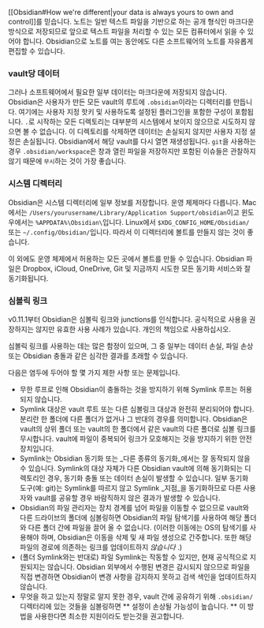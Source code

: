 [[Obsidian#How we're different|your data is always yours to own and control]]를 믿습니다. 노트는 일반 텍스트 파일을 기반으로 하는 공개 형식인 마크다운 방식으로 저장되므로 앞으로 텍스트 파일을 처리할 수 있는 모든 컴퓨터에서 읽을 수 있어야 합니다. Obsidian으로 노트를 여는 동안에도 다른 소프트웨어의 노트를 자유롭게 편집할 수 있습니다.

### vault당 데이터

그러나 소프트웨어에서 필요한 일부 데이터는 마크다운에 저장되지 않습니다. Obsidian은 사용자가 만든 모든 vault의 루트에 `.obsidian`이라는 디렉터리를 만듭니다. 여기에는 사용자 지정 핫키 및 사용하도록 설정된 플러그인을 포함한 구성이 포함됩니다. `.`로 시작하는 모든 디렉토리는 대부분의 시스템에서 보이지 않으므로 시도하지 않으면 볼 수 없습니다. 이 디렉토리를 삭제하면 데이터는 손실되지 않지만 사용자 지정 설정은 손실됩니다. Obsidian에서 해당 vault를 다시 열면 재생성됩니다. `git`을 사용하는 경우 `.obsidian/workspace`은 창과 열린 파일을 저장하지만 포함된 이슈들은 관찰하지 않기 때문에 `무시`하는 것이 가장 좋습니다.

### 시스템 디렉터리

Obsidian은 시스템 디렉터리에 일부 정보를 저장합니다. 운영 체제마다 다릅니다. Mac에서는 `/Users/yourusername/Library/Application Support/obsidian`이고 윈도우에서는  `%APPDATA%\Obsidian\`입니다. Linux에서 `$XDG_CONFIG_HOME/Obsidian/` 또는 `~/.config/Obsidian/`입니다. 따라서 이 디렉터리에 볼트를 만들지 않는 것이 좋습니다.

이 외에도 운영 체제에서 허용하는 모든 곳에서 볼트를 만들 수 있습니다. Obsidian 파일은 Dropbox, iCloud, OneDrive, Git 및 지금까지 시도한 모든 동기화 서비스와 잘 동기화됩니다.

### 심볼릭 링크

v0.11.1부터 Obsidian은 심볼릭 링크와 junctions를 인식합니다. 공식적으로 사용을 권장하지는 않지만 유효한 사용 사례가 있습니다. 개인의 책임으로 사용하십시오.

심볼릭 링크를 사용하는 데는 많은 함정이 있으며, 그 중 일부는 데이터 손실, 파일 손상 또는 Obsidian 충돌과 같은 심각한 결과를 초래할 수 있습니다.

다음은 염두에 두어야 할 몇 가지 제한 사항 또는 문제입니다.

- 무한 루프로 인해 Obsidian이 충돌하는 것을 방지하기 위해 Symlink 루프는 허용되지 않습니다.
- Symlink 대상은 vault 루트 또는 다른 심볼링크 대상과 완전히 분리되어야 합니다. 분리란 한 폴더에 다른 폴더가 없거나 그 반대의 경우를 의미합니다. Obsidian은 vault의 상위 폴더 또는 vault의 한 폴더에서 같은 vault의 다른 폴더로 심볼 링크를 무시합니다. vault에 파일이 중복되어 링크가 모호해지는 것을 방지하기 위한 안전 장치입니다.
- Symlink는 Obsidian 동기화 또는 _다른 종류의 동기화_에서는 잘 동작되지 않을 수 있습니다. Symlink의 대상 자체가 다른 Obsidian vault에 의해 동기화되는 디렉토리인 경우, 동기화 충돌 또는 데이터 손실이 발생할 수 있습니다. 일부 동기화 도구(예: git)는 Symlink를 따르지 않고 Symlink _지점_을 동기화하므로 다른 사용자와 vault를 공유할 경우 바람직하지 않은 결과가 발생할 수 있습니다.
- Obsidian의 파일 관리자는 장치 경계를 넘어 파일을 이동할 수 없으므로 vault와 다른 드라이브의 폴더에 심볼링하면 Obsidian의 파일 탐색기를 사용하여 해당 폴더와 다른 폴더 간에 파일을 끌어 올 수 없습니다. (이러한 이동에는 OS의 탐색기를 사용해야 하며, Obsidian은 이동을 삭제 및 새 파일 생성으로 간주합니다. 또한 해당 파일의 경로에 의존하는 링크를 업데이트하지 _않습니다_ .)
- (폴더 Symlink와는 반대로) 파일 Symlink는 작동할 수 있지만, 현재 공식적으로 지원되지는 않습니다. Obsidian 외부에서 수행된 변경은 감시되지 않으므로 파일을 직접 변경하면 Obsidian이 변경 사항을 감지하지 못하고 검색 색인을 업데이트하지 않습니다.
- 무엇을 하고 있는지 정말로 알지 못한 경우, vault 간에 공유하기 위해 `.obsidian/` 디렉터리에 있는 것들을 심볼링하면 ** 설정이 손상될 가능성이 높습니다. ** 이 방법을 사용한다면 최소한 지원이라도 받는것을 권고합니다.
